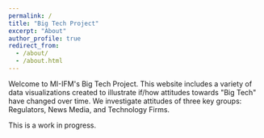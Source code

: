 ```yaml
---
permalink: /
title: "Big Tech Project"
excerpt: "About"
author_profile: true
redirect_from: 
  - /about/
  - /about.html
---
```


Welcome to MI-IFM's Big Tech Project. This website includes a variety of data visualizations created to illustrate if/how attitudes towards "Big Tech" have changed over time. We investigate attitudes of three key groups: Regulators, News Media, and Technology Firms.

This is a work in progress.
